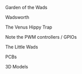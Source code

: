 
Garden of the Wads

Wadsworth

The Venus Hippy Trap

Note the PWM controllers / GPIOs

The Little Wads

PCBs

3D Models

